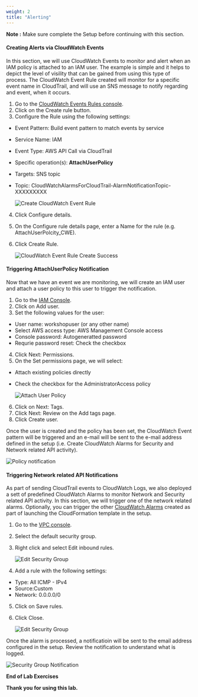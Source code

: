 ```yaml
---
weight: 2
title: "Alerting"
---
```


**Note :** Make sure complete the Setup before continuing with this section.

#### Creating Alerts via CloudWatch Events

In this section, we will use CloudWatch Events to monitor and alert when an IAM policy is attached to an IAM user.  The example is simple and it helps to depict the level of visility that can be gained from using this type of process.  The CloudWatch Event Rule created will monitor for a specific event name in CloudTrail, and will use an SNS message to notify regarding and event, when it occurs.

1. Go to the [CloudWatch Events Rules console](https://console.aws.amazon.com/cloudwatch/home#rules:).
2. Click on the Create rule button.
3. Configure the Rule using the following settings:
 - Event Pattern: Build event pattern to match events by service
 - Service Name: IAM
 - Event Type: AWS API Call via CloudTrail
 - Specific operation(s): **AttachUserPolicy**
 - Targets: SNS topic
 - Topic: CloudWatchAlarmsForCloudTrail-AlarmNotificationTopic-XXXXXXXXX

    ![Create CloudWatch Event Rule](../images/CWEventRule.png) 

4. Click Configure details.
5. On the Configure rule details page, enter a Name for the rule (e.g. AttachUserPolcity_CWE).
6. Click Create Rule.

    ![CloudWatch Event Rule Create Success](../images/CWEventRule.png) 


#### Triggering AttachUserPolicy Notification
Now that we have an event we are monitoring, we will create an IAM user and attach a user policy to this user to trigger the notification.

1. Go to the [IAM Console](https://console.aws.amazon.com/iam/home#/users).
2. Click on Add user.
3. Set the following values for the user:
 - User name: workshopuser (or any other name)
 - Select AWS access type: AWS Management Console access
 - Console password: Autogeneratted password
 - Requrie password reset: Check the checkbox
4. Click Next: Permissions.
5. On the Set permissions page, we will select:
 - Attach existing policies directly
 - Check the checkbox for the AdministratorAccess policy

    ![Attach User Policy](../images/UserPolicy.png) 

6. Click on Next: Tags.
7. Click Next: Review on the Add tags page.
8. Click Create user.


Once the user is created and the policy has been set, the CloudWatch Event pattern will be triggered and an e-mail will be sent to the e-mail address defined in the setup (i.e. Create CloudWatch Alarms for Security and Network related API activity).

![Policy notification](../images/PolicyNotification.png) 



#### Triggering Network related API Notifications

As part of sending CloudTrail events to CloudWatch Logs, we also deployed a sett of predefined CloudWatch Alarms to monitor Network and Security related API activity.  In this section, we will trigger one of the network related alarms.  Optionally, you can trigger the other [CloudWatch Alarms](https://console.aws.amazon.com/cloudwatch/home#alarmsV2:?~(selectedIds~(~'CloudTrailAuthorizationFailures))) created as part of launching the CloudFormation template in the setup.

1. Go to the [VPC console](https://console.aws.amazon.com/vpc/home#SecurityGroups:sort=groupId).
2. Select the default security group.
3. Right click and select Edit inbound rules.

    ![Edit Security Group](../images/EditSG.png) 

4. Add a rule with the following settings:
 - Type: All ICMP - IPv4
 - Source:Custom
 - Network: 0.0.0.0/0 
5. Click on Save rules.
6. Click Close.

    ![Edit Security Group](../images/SGRule.png) 

Once the alarm is processed, a notificatioin will be sent to the email address configured in the setup.  Review the notification to understand what is logged.

![Security Group Notification](../images/SGNotification.png) 

**End of Lab Exercises** 
 
**Thank you for using this lab.** 